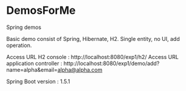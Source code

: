 # DemosForMe
Spring demos

Basic demo consist of Spring, Hibernate, H2.
Single entity, no UI, add operation.

Access URL H2 console : http://localhost:8080/exp1/h2/
Access URL application controller : http://localhost:8080/exp1/demo/add?name=alpha&email=alpha@alpha.com

Spring Boot version : 1.5.1
